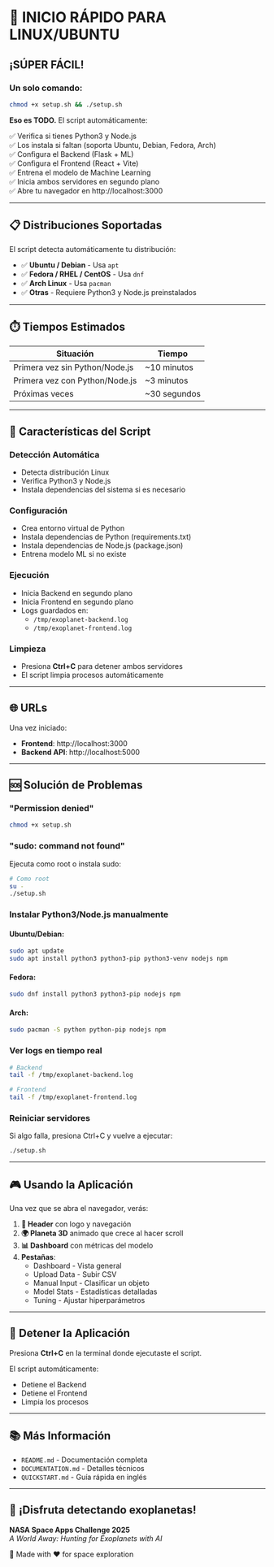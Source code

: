 # 🐧 INICIO RÁPIDO PARA LINUX/UBUNTU

## ¡SÚPER FÁCIL!

### Un solo comando:

```bash
chmod +x setup.sh && ./setup.sh
```

**Eso es TODO.** El script automáticamente:

✅ Verifica si tienes Python3 y Node.js  
✅ Los instala si faltan (soporta Ubuntu, Debian, Fedora, Arch)  
✅ Configura el Backend (Flask + ML)  
✅ Configura el Frontend (React + Vite)  
✅ Entrena el modelo de Machine Learning  
✅ Inicia ambos servidores en segundo plano  
✅ Abre tu navegador en http://localhost:3000  

---

## 📋 Distribuciones Soportadas

El script detecta automáticamente tu distribución:

- ✅ **Ubuntu / Debian** - Usa `apt`
- ✅ **Fedora / RHEL / CentOS** - Usa `dnf`
- ✅ **Arch Linux** - Usa `pacman`
- ✅ **Otras** - Requiere Python3 y Node.js preinstalados

---

## ⏱️ Tiempos Estimados

| Situación | Tiempo |
|-----------|--------|
| Primera vez sin Python/Node.js | ~10 minutos |
| Primera vez con Python/Node.js | ~3 minutos |
| Próximas veces | ~30 segundos |

---

## 🔧 Características del Script

### Detección Automática
- Detecta distribución Linux
- Verifica Python3 y Node.js
- Instala dependencias del sistema si es necesario

### Configuración
- Crea entorno virtual de Python
- Instala dependencias de Python (requirements.txt)
- Instala dependencias de Node.js (package.json)
- Entrena modelo ML si no existe

### Ejecución
- Inicia Backend en segundo plano
- Inicia Frontend en segundo plano
- Logs guardados en:
  - `/tmp/exoplanet-backend.log`
  - `/tmp/exoplanet-frontend.log`

### Limpieza
- Presiona **Ctrl+C** para detener ambos servidores
- El script limpia procesos automáticamente

---

## 🌐 URLs

Una vez iniciado:

- **Frontend**: http://localhost:3000
- **Backend API**: http://localhost:5000

---

## 🆘 Solución de Problemas

### "Permission denied"
```bash
chmod +x setup.sh
```

### "sudo: command not found"
Ejecuta como root o instala sudo:
```bash
# Como root
su -
./setup.sh
```

### Instalar Python3/Node.js manualmente

#### Ubuntu/Debian:
```bash
sudo apt update
sudo apt install python3 python3-pip python3-venv nodejs npm
```

#### Fedora:
```bash
sudo dnf install python3 python3-pip nodejs npm
```

#### Arch:
```bash
sudo pacman -S python python-pip nodejs npm
```

### Ver logs en tiempo real

```bash
# Backend
tail -f /tmp/exoplanet-backend.log

# Frontend
tail -f /tmp/exoplanet-frontend.log
```

### Reiniciar servidores

Si algo falla, presiona Ctrl+C y vuelve a ejecutar:
```bash
./setup.sh
```

---

## 🎮 Usando la Aplicación

Una vez que se abra el navegador, verás:

1. **🔭 Header** con logo y navegación
2. **🌍 Planeta 3D** animado que crece al hacer scroll
3. **📊 Dashboard** con métricas del modelo
4. **Pestañas**:
   - Dashboard - Vista general
   - Upload Data - Subir CSV
   - Manual Input - Clasificar un objeto
   - Model Stats - Estadísticas detalladas
   - Tuning - Ajustar hiperparámetros

---

## 🛑 Detener la Aplicación

Presiona **Ctrl+C** en la terminal donde ejecutaste el script.

El script automáticamente:
- Detiene el Backend
- Detiene el Frontend
- Limpia los procesos

---

## 📚 Más Información

- `README.md` - Documentación completa
- `DOCUMENTATION.md` - Detalles técnicos
- `QUICKSTART.md` - Guía rápida en inglés

---

## 🎉 ¡Disfruta detectando exoplanetas!

**NASA Space Apps Challenge 2025**  
*A World Away: Hunting for Exoplanets with AI*

🚀 Made with ❤️ for space exploration
